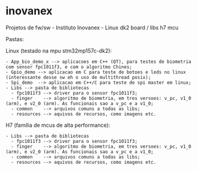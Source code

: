 # inovanex
Projetos de fw/sw - Instituto Inovanex - Linux dk2 board / libs h7 mcu

Pastas:

  Linux (testado na mpu stm32mp157c-dk2):
  
    - App_bio_demo_x --> aplicacoes em C++ (QT), para testes de biometria com sensor fpc1011f3, e com o algoritmo Chines;
    - Gpio_demo --> aplicacao em C para teste de botoes e leds no linux (interessante desse sw eh o uso de multithread posix);
    - Spi_demo  --> aplicacao em C++/C para teste de spi master em linux;
    - Libs --> pasta de bibliotecas
      - fpc1011f3 --> driver para o sensor fpc1011f3;
      - finger    --> algoritmo de biometria, em tres versoes: v_pc, v1_0 (arm), e v2_0 (arm). As funcionais sao a v_pc e a v1_0;
      - common    --> arquivos comuns a todas as libs;
      - resources --> aquivos de recursos, como imagens etc.

  H7 (família de mcus de alta performance):
  
    - Libs --> pasta de bibliotecas
      - fpc1011f3 --> driver para o sensor fpc1011f3;
      - finger    --> algoritmo de biometria, em tres versoes: v_pc, v1_0 (arm), e v2_0 (arm). As funcionais sao a v_pc e a v1_0;
      - common    --> arquivos comuns a todas as libs;
      - resources --> aquivos de recursos, como imagens etc.
